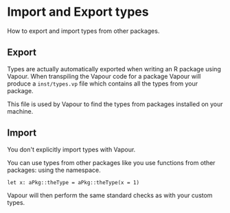 # Import and Export types

How to export and import types from other packages.

## Export

Types are actually automatically exported when writing an R
package using Vapour.
When transpiling the Vapour code for a package Vapour will
produce a `inst/types.vp` file which contains all the types
from your package.

This file is used by Vapour to find the types from packages
installed on your machine.

## Import

You don't explicitly import types with Vapour.

You can use types from other packages like you use functions
from other packages: using the namespace.

```vapour
let x: aPkg::theType = aPkg::theType(x = 1)
```

Vapour will then perform the same standard checks as with your 
custom types.
